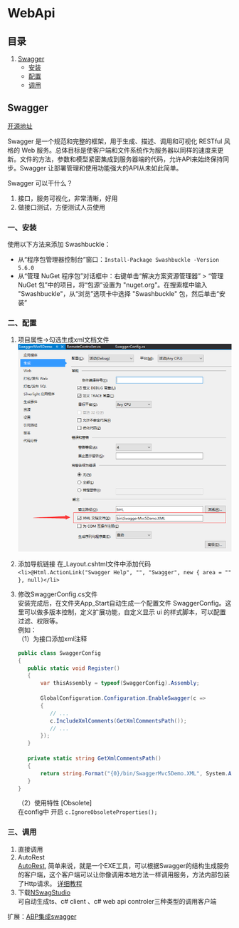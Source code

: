 # WebApi

## 目录

1. [Swagger](#Swagger)
   - [安装](#一、安装)
   - [配置](#二、配置)
   - [调用](#三、调用)

## Swagger

[开源地址](https://github.com/domaindrivendev/Swashbuckle)

Swagger 是一个规范和完整的框架，用于生成、描述、调用和可视化 RESTful 风格的 Web 服务。总体目标是使客户端和文件系统作为服务器以同样的速度来更新。文件的方法，参数和模型紧密集成到服务器端的代码，允许API来始终保持同步。Swagger 让部署管理和使用功能强大的API从未如此简单。

Swagger 可以干什么？

1. 接口，服务可视化，非常清晰，好用
2. 做接口测试，方便测试人员使用

### 一、安装

使用以下方法来添加 Swashbuckle：

- 从“程序包管理器控制台”窗口：`Install-Package Swashbuckle -Version 5.6.0`
- 从“管理 NuGet 程序包”对话框中：右键单击“解决方案资源管理器” > “管理 NuGet 包”中的项目，将“包源”设置为 "nuget.org"。在搜索框中输入 "Swashbuckle"，从“浏览”选项卡中选择 "Swashbuckle" 包，然后单击“安装”

### 二、配置

1. 项目属性->勾选生成xml文档文件
   ![X](./Resource/10.png)
2. 添加导航链接
   在_Layout.cshtml文件中添加代码
   `<li>@Html.ActionLink("Swagger Help", "", "Swagger", new { area = "" }, null)</li>`
3. 修改SwaggerConfig.cs文件  
   安装完成后，在文件夹App_Start自动生成一个配置文件 SwaggerConfig。这里可以做多版本控制，定义扩展功能，自定义显示 ui 的样式脚本，可以配置过滤、权限等。  
   例如：  
   （1）为接口添加xml注释

   ```C#
   public class SwaggerConfig
   {
      public static void Register()
      {
          var thisAssembly = typeof(SwaggerConfig).Assembly;

          GlobalConfiguration.Configuration.EnableSwagger(c =>
          {
             // ...
             c.IncludeXmlComments(GetXmlCommentsPath());
             // ...
          });
      }

      private static string GetXmlCommentsPath()
      {
          return string.Format("{0}/bin/SwaggerMvc5Demo.XML", System.AppDomain.CurrentDomain.BaseDirectory);
      }
   }
   ```

   （2）使用特性 [Obsolete]  
   在config中 开启 `c.IgnoreObsoleteProperties();`

### 三、调用

1. 直接调用
2. AutoRest  
   [AutoRest](https://github.com/Azure/AutoRest), 简单来说，就是一个EXE工具，可以根据Swagger的结构生成服务的客户端，这个客户端可以让你像调用本地方法一样调用服务，方法内部包装了Http请求。
   [详细教程](https://www.cnblogs.com/Leo_wl/p/5982882.html)
3. 下载[NSwagStudio](https://github.com/RSuter/NSwag)  
   可自动生成ts、c# client 、c# web api controler三种类型的调用客户端

扩展：[ABP集成swagger](http://www.cnblogs.com/wer-ltm/p/5776024.html)
